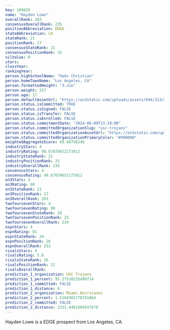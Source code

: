 ```yaml
---
key: 109029
name: "Hayden Lowe"
overallRank: 283
consensusOverallRank: 235
positionAbbreviation: EDGE
stateAbbreviation: CA
stateRank: 21
positionRank: 27
consensusStateRank: 21
consensusPositionRank: 25
nilValue: 0
stars: 
classYear: 
rankingYear: 
person.highSchoolName: "Oaks Christian"
person.homeTownName: "Los Angeles, CA"
person.formattedHeight: "3-Jun"
person.weight: 227
person.age: 17
person.defaultAssetUrl: "https://on3static.com/uploads/assets/646/313/313646.png"
person.status.isCommitted: TRUE
person.status.isSigned: FALSE
person.status.isTransfer: FALSE
person.status.isEnrolled: FALSE
person.status.commitmentDate: "2024-06-09T13:19:00"
person.status.committedOrganizationSlug: "usc-trojans"
person.status.committedOrganizationAssetUrl: "https://on3static.com/uploads/assets/712/214/214712.svg"
person.status.committedOrganizationPrimaryColor: "#990000"
weightedAggregateScore: 89.98756246
industryStars: 4
industryRating: 90.67070652173912
industryStateRank: 21
industryPositionRank: 25
industryOverallRank: 235
consensusStars: 4
consensusRating: 90.67070652173912
on3Stars: 4
on3Rating: 90
on3StateRank: 21
on3PositionRank: 27
on3OverallRank: 283
twofoursevenStars: 4
twofoursevenRating: 90
twofoursevenStateRank: 20
twofoursevenPositionRank: 23
twofoursevenOverallRank: 234
espnStars: 4
espnRating: 81
espnStateRank: 24
espnPositionRank: 26
espnOverallRank: 253
rivalsStars: 4
rivalsRating: 5.8
rivalsStateRank: 26
rivalsPositionRank: 12
rivalsOverallRank: 
prediction_1_organization: USC Trojans
prediction_1_percent: 95.27538225490714
prediction_1_committed: FALSE
prediction_1_distance: 0
prediction_2_organization: Miami Hurricanes
prediction_2_percent: 1.5184381778741864
prediction_2_committed: FALSE
prediction_2_distance: 2331.4481684937678
---
```

Hayden Lowe is a EDGE prospect from Los Angeles, CA.